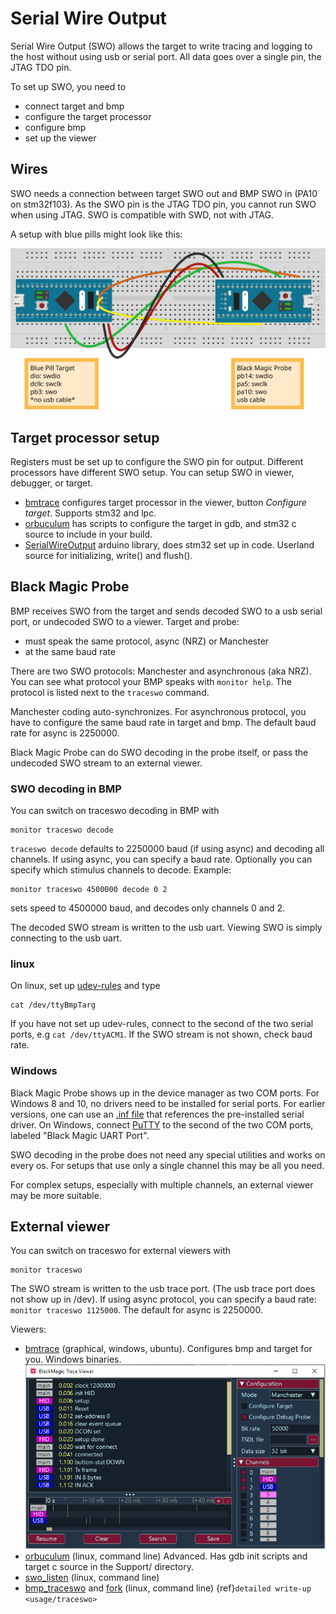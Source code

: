 # Serial Wire Output

Serial Wire Output (SWO) allows the target to write tracing and logging to the host without using usb or serial port. All data goes over a single pin, the JTAG TDO pin.

To set up SWO, you need to

* connect target and bmp
* configure the target processor
* configure bmp
* set up the viewer

## Wires
SWO needs a connection between target SWO out and BMP SWO in (PA10 on stm32f103).
As the SWO pin is the JTAG TDO pin, you cannot run SWO when using JTAG. SWO is compatible with SWD, not with JTAG.

A setup with blue pills might look like this:

![](https://raw.githubusercontent.com/koendv/Connecting-Black-Magic-Probe-and-Blue-Pill/master/bmp_bp.svg)

## Target processor setup

Registers must be set up to configure the SWO pin for output. Different processors have different SWO setup.
You can setup SWO in viewer, debugger, or target.

* [bmtrace](https://github.com/compuphase/Black-Magic-Probe-Book) configures target processor in the viewer, button *Configure target*. Supports stm32 and lpc.
* [orbuculum](https://github.com/orbcode/orbuculum) has scripts to configure the target in gdb, and stm32 c source to include in your build.
* [SerialWireOutput](https://github.com/koendv/SerialWireOutput) arduino library, does stm32 set up in code. Userland source for initializing, write() and flush().

## Black Magic Probe
BMP receives SWO from the target and sends decoded SWO to a usb serial port, or undecoded SWO to a viewer. Target and probe:
* must speak the same protocol, async (NRZ) or Manchester
* at the same baud rate


There are two SWO protocols: Manchester and asynchronous (aka NRZ). You can see what protocol your BMP speaks with ``monitor help``. The protocol is listed next to the ``traceswo`` command.

Manchester coding auto-synchronizes. For asynchronous protocol, you have to configure the same baud rate in target and bmp. The default baud rate for async is 2250000.

Black Magic Probe can do SWO decoding in the probe itself, or pass the undecoded SWO stream to an external viewer.

### SWO decoding in BMP

You can switch on traceswo decoding in BMP with
```
monitor traceswo decode
```

``traceswo decode`` defaults to 2250000 baud (if using async) and decoding all channels. If using async, you can specify a baud rate. Optionally you can specify which stimulus channels to decode. Example:
```
monitor traceswo 4500000 decode 0 2
```
sets speed to 4500000 baud, and decodes only channels 0 and 2.

The decoded SWO stream is written to the usb uart. Viewing SWO is simply connecting to the usb uart.

### linux
On linux, set up [udev-rules](https://github.com/blackmagic-debug/blackmagic/blob/master/driver/99-blackmagic.rules) and type
```
cat /dev/ttyBmpTarg
```
If you have not set up udev-rules, connect to the second of the two serial ports, e.g ``cat /dev/ttyACM1``.
If the SWO stream is not shown, check baud rate.

### Windows
Black Magic Probe shows up in the device manager as two COM ports. For Windows 8 and 10, no drivers need to be installed for serial ports. For earlier versions, one can use an [.inf file](https://github.com/blackmagic-debug/blackmagic/tree/master/driver) that references the pre-installed serial driver. On Windows, connect [PuTTY](https://www.chiark.greenend.org.uk/~sgtatham/putty/latest.html) to the second of the two COM ports, labeled "Black Magic UART Port".

SWO decoding in the probe does not need any special utilities and works on every os. For setups that use only a single channel this may be all you need.

For complex setups, especially with multiple channels, an external viewer may be more suitable.

## External viewer

You can switch on traceswo for external viewers with
```
monitor traceswo
```
The SWO stream is written to the usb trace port. (The usb trace port does not show up in /dev). If using async protocol, you can specify a baud rate: ``monitor traceswo 1125000``. The default for async is 2250000.

Viewers:
* [bmtrace](https://github.com/compuphase/Black-Magic-Probe-Book) (graphical, windows, ubuntu). Configures bmp and target for you. Windows binaries.
![](https://github.com/compuphase/Black-Magic-Probe-Book/raw/master/doc/bmtrace.png)
* [orbuculum](https://github.com/orbcode/orbuculum) (linux, command line) Advanced. Has gdb init scripts and target c source in the Support/ directory.
* [swo_listen](https://github.com/blackmagic-debug/blackmagic/blob/master/scripts/swolisten.c) (linux, command line)
* [bmp_traceswo](https://github.com/nickd4/bmp_traceswo) and [fork](https://github.com/tristanseifert/bmp_traceswo) (linux, command line) {ref}`detailed write-up <usage/traceswo>`
